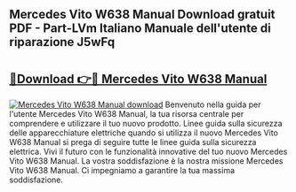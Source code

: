 ## Mercedes Vito W638 Manual Download gratuit PDF - Part-LVm Italiano Manuale dell'utente di riparazione J5wFq

# <h2><a href="http://dffif1.blite.top/?on=Mercedes+Vito+W638+Manual">🔗Download 👉🔴 Mercedes Vito W638 Manual</a></h2>

[![Mercedes Vito W638 Manual download](https://i.imgur.com/lujVjoI.png)](http://dffif1.blite.top/?on=Mercedes+Vito+W638+Manual)
Benvenuto nella guida per l'utente Mercedes Vito W638 Manual, la tua risorsa centrale per comprendere e utilizzare il tuo nuovo prodotto. Linee guida sulla sicurezza delle apparecchiature elettriche quando si utilizza il nuovo Mercedes Vito W638 Manual si prega di seguire tutte le linee guida sulla sicurezza elettrica. Vivi il futuro con le funzionalità innovative del tuo nuovo Mercedes Vito W638 Manual. La vostra soddisfazione è la nostra missione Mercedes Vito W638 Manual. Ci impegniamo a garantire la tua massima soddisfazione.

